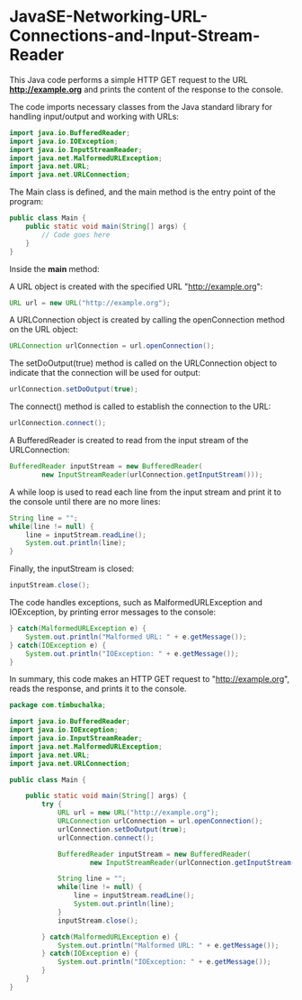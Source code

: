 # JavaSE-Networking-URL-Connections-and-Input-Stream-Reader

This Java code performs a simple HTTP GET request to the URL **http://example.org** and prints the content of the response to the console.

The code imports necessary classes from the Java standard library for handling input/output and working with URLs:

```java
import java.io.BufferedReader;
import java.io.IOException;
import java.io.InputStreamReader;
import java.net.MalformedURLException;
import java.net.URL;
import java.net.URLConnection;
```

The Main class is defined, and the main method is the entry point of the program:

```java
public class Main {
    public static void main(String[] args) {
        // Code goes here
    }
}
```

Inside the **main** method:

A URL object is created with the specified URL "http://example.org":

```java
URL url = new URL("http://example.org");
```

A URLConnection object is created by calling the openConnection method on the URL object:

```java
URLConnection urlConnection = url.openConnection();
```

The setDoOutput(true) method is called on the URLConnection object to indicate that the connection will be used for output:

```java
urlConnection.setDoOutput(true);
```

The connect() method is called to establish the connection to the URL:

```java
urlConnection.connect();
```

A BufferedReader is created to read from the input stream of the URLConnection:

```java
BufferedReader inputStream = new BufferedReader(
        new InputStreamReader(urlConnection.getInputStream()));
```

A while loop is used to read each line from the input stream and print it to the console until there are no more lines:

```java
String line = "";
while(line != null) {
    line = inputStream.readLine();
    System.out.println(line);
}
```

Finally, the inputStream is closed:

```java
inputStream.close();
```

The code handles exceptions, such as MalformedURLException and IOException, by printing error messages to the console:

```java
} catch(MalformedURLException e) {
    System.out.println("Malformed URL: " + e.getMessage());
} catch(IOException e) {
    System.out.println("IOException: " + e.getMessage());
}
```

In summary, this code makes an HTTP GET request to "http://example.org", reads the response, and prints it to the console.

```java
package com.timbuchalka;

import java.io.BufferedReader;
import java.io.IOException;
import java.io.InputStreamReader;
import java.net.MalformedURLException;
import java.net.URL;
import java.net.URLConnection;

public class Main {

    public static void main(String[] args) {
        try {
            URL url = new URL("http://example.org");
            URLConnection urlConnection = url.openConnection();
            urlConnection.setDoOutput(true);
            urlConnection.connect();

            BufferedReader inputStream = new BufferedReader(
                    new InputStreamReader(urlConnection.getInputStream()));

            String line = "";
            while(line != null) {
                line = inputStream.readLine();
                System.out.println(line);
            }
            inputStream.close();

        } catch(MalformedURLException e) {
            System.out.println("Malformed URL: " + e.getMessage());
        } catch(IOException e) {
            System.out.println("IOException: " + e.getMessage());
        }
    }
}
```

